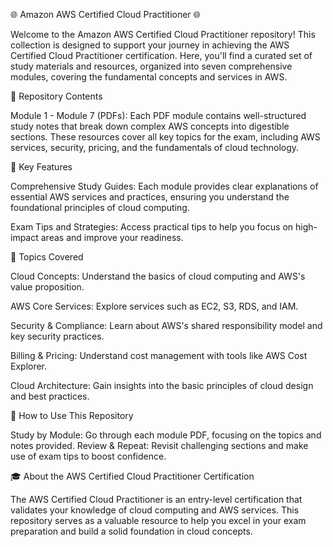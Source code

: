 🌐 Amazon AWS Certified Cloud Practitioner 🌐


Welcome to the Amazon AWS Certified Cloud Practitioner repository! This collection is designed to 
support your journey in achieving the AWS Certified Cloud Practitioner certification. Here, you'll find 
a curated set of study materials and resources, organized into seven comprehensive modules, 
covering the fundamental concepts and services in AWS.

📁 Repository Contents

Module 1 - Module 7 (PDFs): Each PDF module contains well-structured study notes that break 
down complex AWS concepts into digestible sections. These resources cover all key topics for 
the exam, including AWS services, security, pricing, and the fundamentals of cloud technology.

🌟 Key Features

Comprehensive Study Guides: Each module provides clear explanations of essential AWS 
services and practices, ensuring you understand the foundational principles of cloud computing.

Exam Tips and Strategies: Access practical tips to help you focus on high-impact areas and 
improve your readiness.

📌 Topics Covered

Cloud Concepts: Understand the basics of cloud computing and AWS's value proposition.

AWS Core Services: Explore services such as EC2, S3, RDS, and IAM.

Security & Compliance: Learn about AWS's shared responsibility model and key security 
practices.

Billing & Pricing: Understand cost management with tools like AWS Cost Explorer.

Cloud Architecture: Gain insights into the basic principles of cloud design and best practices.

🎯 How to Use This Repository

Study by Module: Go through each module PDF, focusing on the topics and notes provided.
Review & Repeat: Revisit challenging sections and make use of exam tips to boost confidence.

🎓 About the AWS Certified Cloud Practitioner Certification

The AWS Certified Cloud Practitioner is an entry-level certification that validates your knowledge of 
cloud computing and AWS services. This repository serves as a valuable resource to help you excel in 
your exam preparation and build a solid foundation in cloud concepts.

